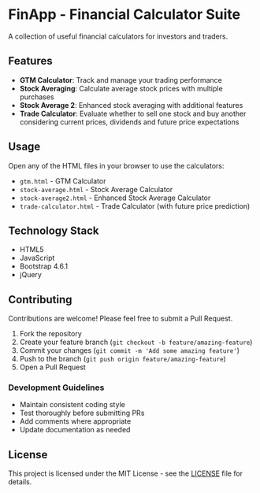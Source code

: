 # FinApp - Financial Calculator Suite

A collection of useful financial calculators for investors and traders.

## Features

- **GTM Calculator**: Track and manage your trading performance
- **Stock Averaging**: Calculate average stock prices with multiple purchases
- **Stock Average 2**: Enhanced stock averaging with additional features
- **Trade Calculator**: Evaluate whether to sell one stock and buy another considering current prices, dividends and future price expectations

## Usage

Open any of the HTML files in your browser to use the calculators:

- `gtm.html` - GTM Calculator
- `stock-average.html` - Stock Average Calculator
- `stock-average2.html` - Enhanced Stock Average Calculator
- `trade-calculator.html` - Trade Calculator (with future price prediction)

## Technology Stack

- HTML5
- JavaScript
- Bootstrap 4.6.1
- jQuery

## Contributing

Contributions are welcome! Please feel free to submit a Pull Request.

1. Fork the repository
2. Create your feature branch (`git checkout -b feature/amazing-feature`)
3. Commit your changes (`git commit -m 'Add some amazing feature'`)
4. Push to the branch (`git push origin feature/amazing-feature`)
5. Open a Pull Request

### Development Guidelines

- Maintain consistent coding style
- Test thoroughly before submitting PRs
- Add comments where appropriate
- Update documentation as needed

## License

This project is licensed under the MIT License - see the [LICENSE](LICENSE) file for details.
